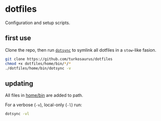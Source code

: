 # dotfiles

Configuration and setup scripts.

## first use
Clone the repo, then run [`dotsync`](home/bin/dotsync) to symlink all dotfiles in a `stow`-like fasion.

```bash
git clone https://github.com/turkosaurus/dotfiles
chmod +x dotfiles/home/bin/*/*
./dotfiles/home/bin/dotsync -v
```

## updating
All files in [home/bin](home/bin) are added to path.

For a verbose (`-v`), local-only (`-l`) run:
```bash
dotsync -vl
```

